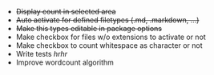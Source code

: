 - ~~Display count in selected area~~
- ~~Auto activate for defined filetypes (.md, .markdown, ...)~~
- ~~Make this types editable in package options~~
- Make checkbox for files w/o extensions to activate or not
- Make checkbox to count whitespace as character or not
- Write tests *hrhr*
- Improve wordcount algorithm
